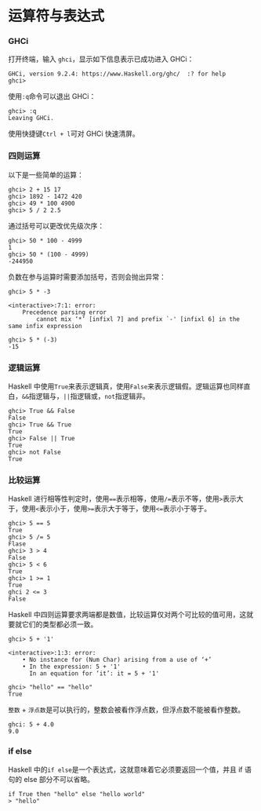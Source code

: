 # 运算符与表达式

### GHCi

打开终端，输入 `ghci`，显示如下信息表示已成功进入 GHCi：

```shell
GHCi, version 9.2.4: https://www.Haskell.org/ghc/  :? for help
ghci>
```

使用`:q`命令可以退出 GHCi：

```shell
ghci> :q
Leaving GHCi.
```

使用快捷键`Ctrl + l`可对 GHCi 快速清屏。

### 四则运算

以下是一些简单的运算：

```shell
ghci> 2 + 15 17
ghci> 1892 - 1472 420
ghci> 49 * 100 4900
ghci> 5 / 2 2.5
```

通过括号可以更改优先级次序：

```shell
ghci> 50 * 100 - 4999
1
ghci> 50 * (100 - 4999)
-244950
```

负数在参与运算时需要添加括号，否则会抛出异常：

```shell
ghci> 5 * -3

<interactive>:7:1: error:
    Precedence parsing error
        cannot mix ‘*’ [infixl 7] and prefix `-' [infixl 6] in the same infix expression

ghci> 5 * (-3)
-15
```

### 逻辑运算

Haskell 中使用`True`来表示逻辑真，使用`False`来表示逻辑假。逻辑运算也同样直白，`&&`指逻辑与，`||`指逻辑或，`not`指逻辑非。

```shell
ghci> True && False
False
ghci> True && True
True
ghci> False || True
True
ghci> not False
True
```

### 比较运算

Haskell 进行相等性判定时，使用`==`表示相等，使用`/=`表示不等，使用`>`表示大于，使用`<`表示小于，使用`>=`表示大于等于，使用`<=`表示小于等于。

```shell
ghci> 5 == 5
True
ghci> 5 /= 5
Flase
ghci> 3 > 4
False
ghci> 5 < 6
True
ghci> 1 >= 1
True
ghci 2 <= 3
False
```

Haskell 中四则运算要求两端都是数值，比较运算仅对两个可比较的值可用，这就要就它们的类型都必须一致。

```shell
ghci> 5 + '1'

<interactive>:1:3: error:
    • No instance for (Num Char) arising from a use of ‘+’
    • In the expression: 5 + '1'
      In an equation for ‘it’: it = 5 + '1'

ghci> "hello" == "hello"
True
```

`整数` + `浮点数`是可以执行的，整数会被看作浮点数，但浮点数不能被看作整数。

```shell
ghci: 5 + 4.0
9.0
```

### if else

Haskell 中的`if else`是一个表达式，这就意味着它必须要返回一个值，并且 if 语句的 else 部分不可以省略。

```shell
if True then "hello" else "hello world"
> "hello"
```
